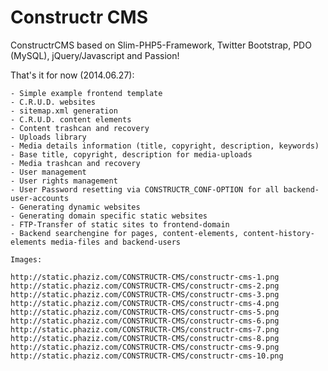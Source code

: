 Constructr CMS
=============

ConstructrCMS based on Slim-PHP5-Framework, Twitter Bootstrap, PDO (MySQL), jQuery/Javascript and Passion!

That's it for now (2014.06.27):

	- Simple example frontend template
	- C.R.U.D. websites
	- sitemap.xml generation
	- C.R.U.D. content elements
	- Content trashcan and recovery
	- Uploads library
	- Media details information (title, copyright, description, keywords)
	- Base title, copyright, description for media-uploads
	- Media trashcan and recovery
	- User management
	- User rights management
	- User Password resetting via CONSTRUCTR_CONF-OPTION for all backend-user-accounts
	- Generating dynamic websites
	- Generating domain specific static websites
	- FTP-Transfer of static sites to frontend-domain
	- Backend searchengine for pages, content-elements, content-history-elements media-files and backend-users

	Images:

	http://static.phaziz.com/CONSTRUCTR-CMS/constructr-cms-1.png
	http://static.phaziz.com/CONSTRUCTR-CMS/constructr-cms-2.png
	http://static.phaziz.com/CONSTRUCTR-CMS/constructr-cms-3.png
	http://static.phaziz.com/CONSTRUCTR-CMS/constructr-cms-4.png
	http://static.phaziz.com/CONSTRUCTR-CMS/constructr-cms-5.png
	http://static.phaziz.com/CONSTRUCTR-CMS/constructr-cms-6.png
	http://static.phaziz.com/CONSTRUCTR-CMS/constructr-cms-7.png
	http://static.phaziz.com/CONSTRUCTR-CMS/constructr-cms-8.png
	http://static.phaziz.com/CONSTRUCTR-CMS/constructr-cms-9.png
	http://static.phaziz.com/CONSTRUCTR-CMS/constructr-cms-10.png